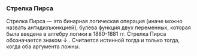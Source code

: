 ### Стрелка Пирса

Стрелка Пирса — это бинарная логическая операция (иначе можно назвать антидизъюнкцией), булева функция двух переменных, которая была введена в алгебру логики в 1880-1881 гг. 
Стрелка Пирса обозначается знаком $\downarrow$ . 
Считается истинной тогда и только тогда, когда оба аргумента ложны.
